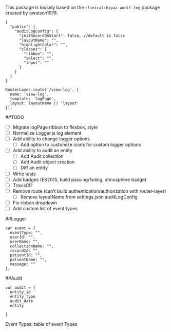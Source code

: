This package is loosely based on the `clinical:hipaa-audit-log` package created by awatson1978.

```
{
  "public": {
    "auditLogConfig": {
      "initRecordOnStart": false, //default is false
      "layoutName": "",
      "highlightColor": "",
      "classes": {
        "ribbon": "",
        "select": "",
        "input": ""
      }
    }
  }
}
```

```
RouterLayer.route('/view-log', {
  name: 'view-log',
  template: 'logPage',
  layout: layoutName || 'layout'
});
```

##TODO

- [ ] Migrate logPage ribbon to flexbox, style
- [ ] Normalize Logger.js log element
- [ ] Add ability to change logger options
  - [ ] Add option to customize icons for custom logger options
- [ ] Add ability to audit an entity
  - [ ] Add Audit collection
  - [ ] Add Audit object creation
  - [ ] Diff an entity
- [ ] Write tests
- [ ] Add badges (ES2015, build passing/failing, atmosphere badge)
- [ ] TravisCI?
- [ ] Remove route (can't build authentication/authorization with router-layer)
  - [ ] Remove layoutName from settings.json auditLogConfig
- [ ] Fix ribbon dropdown
- [ ] Add custom list of event types

##Logger
```
var event = {
  eventType: "",
  userId: "",
  userName: "",
  collectionName: "",
  recordId: "",
  patientId: "",
  patientName: "",
  message: ""
};
```

##Audit
```
var audit = {
  entity_id
  entity_type
  audit_date
  entity

}
```


Event Types:
table of event Types
